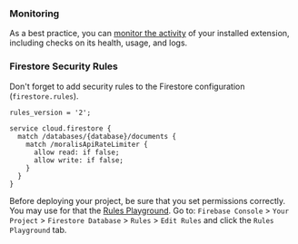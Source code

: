 ### Monitoring

As a best practice, you can [monitor the activity](https://firebase.google.com/docs/extensions/manage-installed-extensions#monitor) of your installed extension, including checks on its health, usage, and logs.

### Firestore Security Rules

Don't forget to add security rules to the Firestore configuration (`firestore.rules`).

```
rules_version = '2';

service cloud.firestore {
  match /databases/{database}/documents {
    match /moralisApiRateLimiter {
      allow read: if false;
      allow write: if false;
    }
  }
} 
```

Before deploying your project, be sure that you set permissions correctly. You may use for that the [Rules Playground](https://firebase.google.com/docs/rules/simulator). Go to: `Firebase Console` > `Your Project` > `Firestore Database` > `Rules` > `Edit Rules` and click the `Rules Playground` tab.
